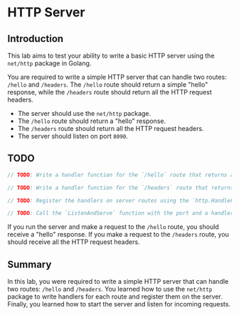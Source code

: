 # HTTP Server

## Introduction

This lab aims to test your ability to write a basic HTTP server using the `net/http` package in Golang.

You are required to write a simple HTTP server that can handle two routes: `/hello` and `/headers`. The `/hello` route should return a simple "hello" response, while the `/headers` route should return all the HTTP request headers.

- The server should use the `net/http` package.
- The `/hello` route should return a "hello" response.
- The `/headers` route should return all the HTTP request headers.
- The server should listen on port `8090`.

## TODO

```go
// TODO: Write a handler function for the `/hello` route that returns a "hello" response.

// TODO: Write a handler function for the `/headers` route that returns all the HTTP request headers.

// TODO: Register the handlers on server routes using the `http.HandleFunc` function.

// TODO: Call the `ListenAndServe` function with the port and a handler.
```

If you run the server and make a request to the `/hello` route, you should receive a "hello" response. If you make a request to the `/headers` route, you should receive all the HTTP request headers.

## Summary

In this lab, you were required to write a simple HTTP server that can handle two routes: `/hello` and `/headers`. You learned how to use the `net/http` package to write handlers for each route and register them on the server. Finally, you learned how to start the server and listen for incoming requests.
